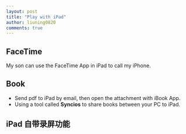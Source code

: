 ```yaml
---
layout: post
title: "Play with iPad"
author: liuning0820
comments: true
---
```


## FaceTime

My son can use the FaceTime App in iPad to call my iPhone.

## Book

- Send pdf to iPad by email, then open the attachment with iBook App.
- Using a tool called **Syncios** to share books between your PC to iPad.

## iPad 自带录屏功能
